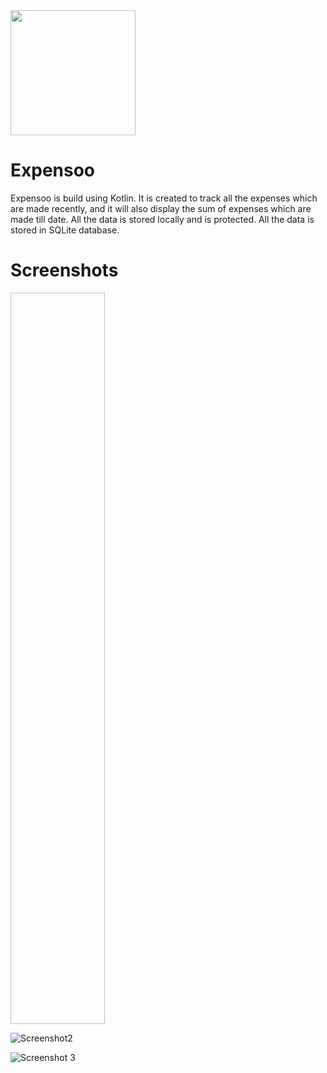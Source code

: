 <img src="https://user-images.githubusercontent.com/83533427/165739375-5d1d5fd1-1c2b-4981-bf4b-35f0303174e8.jpg" width="200" height="200">

# Expensoo 

Expensoo is build using Kotlin. It is created to track all the expenses which are made recently, and it will also display the sum of expenses which are made till date. All the data is stored locally and is protected. All the data is stored in SQLite database.

# Screenshots

<!-- ![Screenshot1](https://user-images.githubusercontent.com/83533427/165740295-16a91bd4-7010-4d6e-b56c-cfff29fb2fb4.jpeg) -->
<img scr="https://user-images.githubusercontent.com/83533427/165740295-16a91bd4-7010-4d6e-b56c-cfff29fb2fb4.jpeg" width="30%" height="30%">

![Screenshot2](https://user-images.githubusercontent.com/83533427/165740291-a4c76030-6ca1-4542-891a-fa5f0af08287.jpeg)

![Screenshot 3](https://user-images.githubusercontent.com/83533427/165740282-71bd751d-1fb5-46de-a165-cc896932642c.jpeg)
